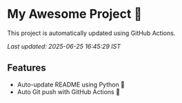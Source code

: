 # My Awesome Project 🚀

This project is automatically updated using GitHub Actions.

_Last updated: 2025-06-25 16:45:29 IST_

## Features
- Auto-update README using Python 🐍
- Auto Git push with GitHub Actions 🤖
